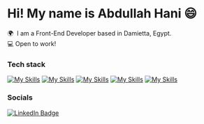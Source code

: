 Hi! My name is Abdullah Hani 😄
========================================================================================================================================

🌍  I am a Front-End Developer based in Damietta, Egypt.
<br/>
💻  Open to work!
<br/>

### Tech stack

[![My Skills](https://skillicons.dev/icons?i=html,css)](https://skillicons.dev) [![My Skills](https://skillicons.dev/icons?i=js,ts)](https://skillicons.dev) [![My Skills](https://skillicons.dev/icons?i=react,next,redux)](https://skillicons.dev)  [![My Skills](https://skillicons.dev/icons?i=tailwind,bootstrap)](https://skillicons.dev)  [![My Skills](https://skillicons.dev/icons?i=materialui,vite)](https://skillicons.dev)
<br/>


### Socials

<div id="badges">
  <a href="https://www.linkedin.com/in/stefan-topalovic-dev/">
    <img src="https://img.shields.io/badge/LinkedIn-blue?style=for-the-badge&logo=linkedin&logoColor=white" alt="LinkedIn Badge"/>
  </a>
</div>
